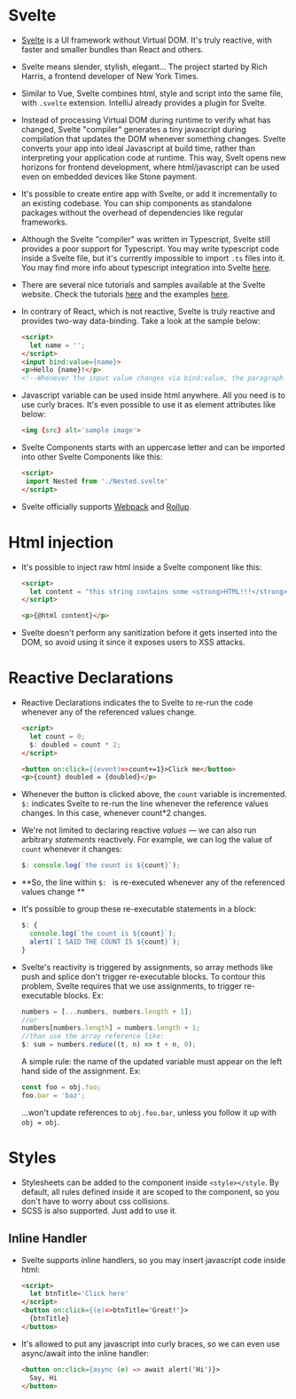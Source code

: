 # Svelte

* [Svelte](https://svelte.dev/) is a UI framework without Virtual DOM. It's truly reactive, with faster and smaller bundles than React and others. 

* Svelte means slender, stylish, elegant... The project started by Rich Harris, a frontend developer of New York Times.  

* Similar to Vue, Svelte combines html, style and script into the same file, with `.svelte` extension. IntelliJ already provides a plugin for Svelte. 

* Instead of processing Virtual DOM during runtime to verify what has changed, Svelte "compiler" generates a tiny javascript during compilation that updates the DOM whenever something changes. Svelte converts your app into ideal Javascript at build time, rather than interpreting your application code at runtime. This way, Svelt opens new horizons for frontend development, where html/javascript can be used even on embedded devices like Stone payment. 

* It's possible to create entire app with Svelte, or add it incrementally to an existing codebase. You can ship components as standalone packages without the overhead of dependencies like regular frameworks. 

* Although the Svelte "compiler" was written in Typescript, Svelte still provides a poor support for Typescript. You may write typescript code inside a Svelte file, but it's currently impossible to import `.ts` files into it. You may find more info about typescript integration into Svelte [here](https://dev.to/mhaecker/use-typescript-with-svelte-sapper-45n8).

* There are several nice tutorials and samples available at the Svelte website. Check the tutorials [here](https://svelte.dev/tutorial/basics) and the examples [here](https://svelte.dev/examples#hello-world).

* In contrary of React, which is not reactive, Svelte is truly reactive and provides two-way data-binding. Take a look at the sample below:

  ```html
  <script>
  	let name = '';
  </script>
  <input bind:value={name}>
  <p>Hello {name}!</p>
  <!--Whenever the input value changes via bind:value, the paragraph is updated -->
  ```
  
* Javascript variable can be used inside html anywhere. All you need is to use curly braces. It's even possible to use it as element attributes like below:

  ```html
  <img {src} alt='sample image'>
  ```

* Svelte Components starts with an uppercase letter and can be imported into other Svelte Components like this:

  ```html
  <script> 
   import Nested from './Nested.svelte'
  </script>
  ```

* Svelte officially supports [Webpack](https://github.com/sveltejs/svelte-loader) and [Rollup](https://github.com/sveltejs/rollup-plugin-svelte).

# Html injection

* It's possible to inject raw html inside a Svelte component like this:

  ```html
  <script>
  	let content = "this string contains some <strong>HTML!!!</strong>";
  </script>
  
  <p>{@html content}</p>
  ```

* Svelte doesn't perform any sanitization before it gets inserted into the DOM, so avoid using it since it exposes users to XSS attacks. 

# Reactive Declarations

* Reactive Declarations indicates the to Svelte to re-run the code whenever any of the referenced values change. 

  ```html
  <script>
  	let count = 0;
  	$: doubled = count * 2;
  </script>
  
  <button on:click={(event)=>count+=1}>Click me</button>
  <p>{count} doubled = {doubled}</p>
  ```

* Whenever the button is clicked above, the `count` variable is incremented. `$:` indicates Svelte to re-run the line whenever the reference values changes. In this case, whenever count*2 changes. 

* We're not limited to declaring reactive *values* — we can also run arbitrary *statements* reactively. For example, we can log the value of `count` whenever it changes:

  ```javascript
  $: console.log(`the count is ${count}`);
  ```

* **So, the line within `$: ` is re-executed whenever any of the referenced values change **

* It's possible to group these re-executable statements in a block: 

  ```javascript
  $: {
  	console.log(`the count is ${count}`);
  	alert(`I SAID THE COUNT IS ${count}`);
  }
  ```

* Svelte's reactivity is triggered by assignments, so array methods like push and splice don't trigger re-executable blocks. To contour this problem, Svelte requires that we use assignments, to trigger re-executable blocks. Ex: 

  ```javascript
  numbers = [...numbers, numbers.length + 1];
  //or 
  numbers[numbers.length] = numbers.length + 1;
  //than use the array reference like: 
  $: sum = numbers.reduce((t, n) => t + n, 0);
  ```

  A simple rule: the name of the updated variable must appear on the left hand side of the assignment. Ex:

  ```javascript
  const foo = obj.foo;
  foo.bar = 'baz';
  ```

  ...won't update references to `obj.foo.bar`, unless you follow it up with `obj = obj`.

# Styles

* Stylesheets can be added to the component inside `<style></style`. By default, all rules defined inside it are scoped to the component, so you don't have to worry about css collisions. 
* SCSS is also supported. Just add <style lang="scss"></style> to use it. 



## Inline Handler

* Svelte supports inline handlers, so you may insert javascript code inside html: 

  ```html
  <script>
  	let btnTitle='Click here'
  </script>
  <button on:click={(e)=>btnTitle='Great!'}>
  	{btnTitle}
  </button>
  ```

* It's allowed to put any javascript into curly braces, so we can even use async/await into the inline handler:

  ```html
  <button on:click={async (e) => await alert('Hi')}>
  	Say, Hi
  </button>
  ```

  

